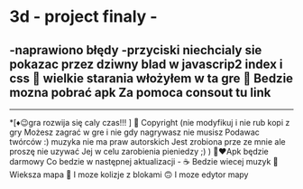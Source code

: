 # 3d - project finaly - 
-naprawiono błędy 
-przyciski niechcialy sie pokazac przez dziwny blad w javascrip2 index i css
💞️ wielkie starania włożyłem w ta gre 
💎 Bedzie mozna pobrać apk
Za pomoca consout tu link
----
----
*[♦️😉gra rozwija się caly czas!!! ] 
💾 Copyright (nie modyfikuj i nie rub kopi z gry
Możesz zagrać w gre i nie gdy nagrywasz nie musisz
Podawac twórców :) muzyka nie ma praw autorskich 
Jest zrobiona prze ze mnie ale proszę nie uzywać 
Jej w celu zarobienia pieniedzy ;) ) 
🙂❤️Apk będzie darmowy
Co bedzie w następnej aktualizacji - 
☕ Bedzie wiecej muzyk
🎁 Wieksza mapa
🤔 I moze kolizje z blokami
🙃 I moze edytor mapy 
